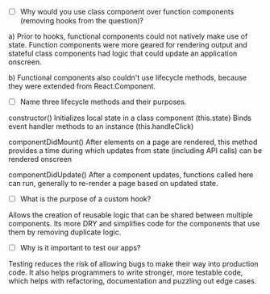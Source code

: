 - [ ] Why would you use class component over function components (removing hooks from the question)?

a) Prior to hooks, functional components could not natively make use of state. Function components were more geared for rendering output and stateful class components had logic that could update an application onscreen.

b) Functional components also couldn't use lifecycle methods, because they were extended from React.Component.

- [ ] Name three lifecycle methods and their purposes.

constructor()
Initializes local state in a class component (this.state)
Binds event handler methods to an instance (this.handleClick)

componentDidMount()
After elements on a page are rendered, this method provides a time during which updates from state (including API calls) can be rendered onscreen

componentDidUpdate()
After a component updates, functions called here can run, generally to re-render a page based on updated state.

- [ ] What is the purpose of a custom hook?

Allows the creation of reusable logic that can be shared between multiple components. Its more DRY and simplifies code for the components that use them by removing duplicate logic.

- [ ] Why is it important to test our apps?

Testing reduces the risk of allowing bugs to make their way into production code. It also helps programmers to write stronger, more testable code, which helps with refactoring, documentation and puzzling out edge cases.
